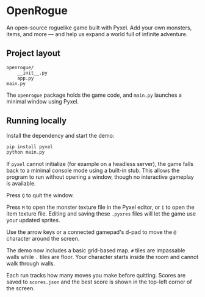 # OpenRogue

An open-source roguelike game built with Pyxel. Add your own monsters, items, and more — and help us expand a world full of infinite adventure.

## Project layout

```
openrogue/
    __init__.py
    app.py
main.py
```

The `openrogue` package holds the game code, and `main.py` launches a minimal window using Pyxel.

## Running locally

Install the dependency and start the demo:

```bash
pip install pyxel
python main.py
```

If `pyxel` cannot initialize (for example on a headless server), the game falls
back to a minimal console mode using a built-in stub. This allows the program to
run without opening a window, though no interactive gameplay is available.

Press `Q` to quit the window.

Press `M` to open the monster texture file in the Pyxel editor, or `I` to open
the item texture file. Editing and saving these `.pyxres` files will let the
game use your updated sprites.

Use the arrow keys or a connected gamepad's d-pad to move the `@` character around the screen.

The demo now includes a basic grid-based map. `#` tiles are impassable walls while `.` tiles are floor. Your character starts inside the room and cannot walk through walls.

Each run tracks how many moves you make before quitting. Scores are saved to `scores.json` and the best score is shown in the top-left corner of the screen.
